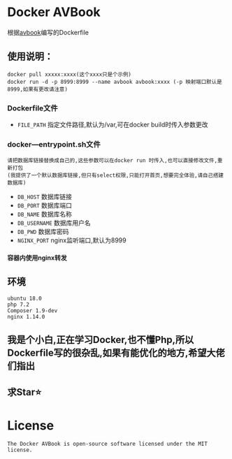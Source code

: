 # Docker AVBook
根据[avbook](https://github.com/guyueyingmu/avbook)编写的Dockerfile

## 使用说明：
    docker pull xxxxx:xxxx(这个xxxx只是个示例)
    docker run -d -p 8999:8999 --name avbook avbook:xxxx (-p 映射端口默认是8999,如果有更改请注意)
### Dockerfile文件
* `FILE_PATH` 指定文件路径,默认为/var,可在docker build时传入参数更改
### docker—entrypoint.sh文件
    请把数据库链接替换成自己的,这些参数可以在docker run 时传入,也可以直接修改文件,重新打包
    (我提供了一个默认数据库链接,但只有select权限,只能打开首页,想要完全体验,请自己搭建数据库)
* `DB_HOST` 数据库链接
* `DB_PORT` 数据库端口
* `DB_NAME` 数据库名称
* `DB_USERNAME` 数据库用户名
* `DB_PWD` 数据库密码
* `NGINX_PORT` nginx监听端口,默认为8999
#### 容器内使用nginx转发
## 环境
    ubuntu 18.0
    php 7.2
    Composer 1.9-dev
    nginx 1.14.0
## 我是个小白,正在学习Docker,也不懂Php,所以Dockerfile写的很杂乱,如果有能优化的地方,希望大佬们指出
## 求Star⭐
# License
    The Docker AVBook is open-source software licensed under the MIT license.
